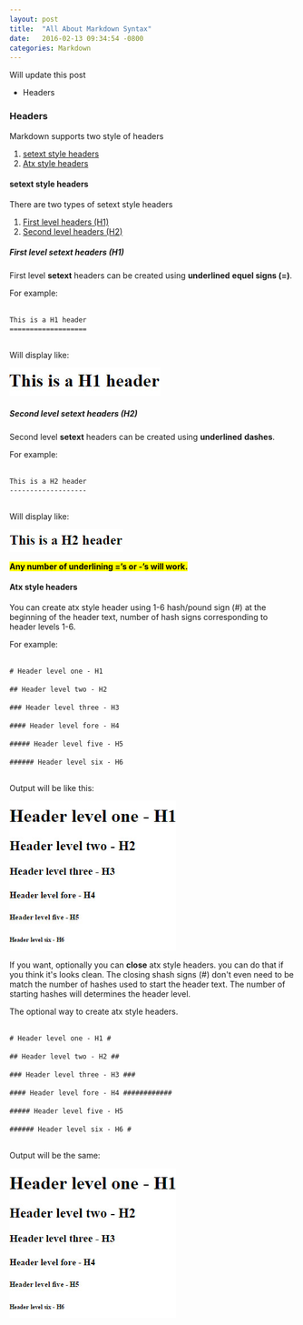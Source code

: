```yaml
---
layout: post
title:  "All About Markdown Syntax"
date:   2016-02-13 09:34:54 -0800
categories: Markdown
---
```


Will update this post
<!--more-->

* Headers

### Headers

Markdown supports two style of headers

1. [setext style headers](#setext-style-headers)
2. [Atx style headers](#atx-style-headers)

#### setext style headers

There are two types of setext style headers

1. [First level headers (H1)](#first-level-setext-headers-h1)
2. [Second level headers (H2)](#second-level-setext-headers-h2)

##### First level setext headers (H1)

First level <b>setext</b> headers can be created using <strong>underlined</strong> <strong>equel signs (=)</strong>.

For example:

<pre>
	<code>
This is a H1 header
===================
	</code>
</pre>

Will display like:

<img src="assets/img/2016/feb/h1_header.jpg" alt="H1 Header">

##### Second level setext headers (H2)

Second level <b>setext</b> headers can be created using <strong>underlined</strong> <strong>dashes</strong>.

For example:

<pre>
	<code>
This is a H2 header
-------------------
	</code>
</pre>

Will display like:

<img src="assets/img/2016/feb/h2_header.jpg" alt="H2 Header">

<p><mark><strong>Any number of underlining =’s or -’s will work.</strong></mark></p>

#### Atx style headers

You can create atx style header using 1-6 hash/pound sign (#) at the beginning of the header text, number of hash signs corresponding to header levels 1-6.

For example:

<pre>
	<code>
# Header level one - H1

## Header level two - H2

### Header level three - H3

#### Header level fore - H4

##### Header level five - H5

###### Header level six - H6
	</code>
</pre>

Output will be like this:

<img src="assets/img/2016/feb/1_6_html_headers.jpg" alt="1 to 6 HTML headers">

If you want, optionally you can <b>close</b> atx style headers. you can do that if you think it's looks clean. The closing shash signs (#) don't even need to be match the number of hashes used to start the header text. The number of starting hashes will determines the header level.

The optional way to create atx style headers.

<pre>
	<code>
# Header level one - H1 #

## Header level two - H2 ##

### Header level three - H3 ###

#### Header level fore - H4 ############

##### Header level five - H5

###### Header level six - H6 #
	</code>
</pre> 

Output will be the same:

<img src="assets/img/2016/feb/1_6_html_headers.jpg" alt="1 to 6 HTML headers">